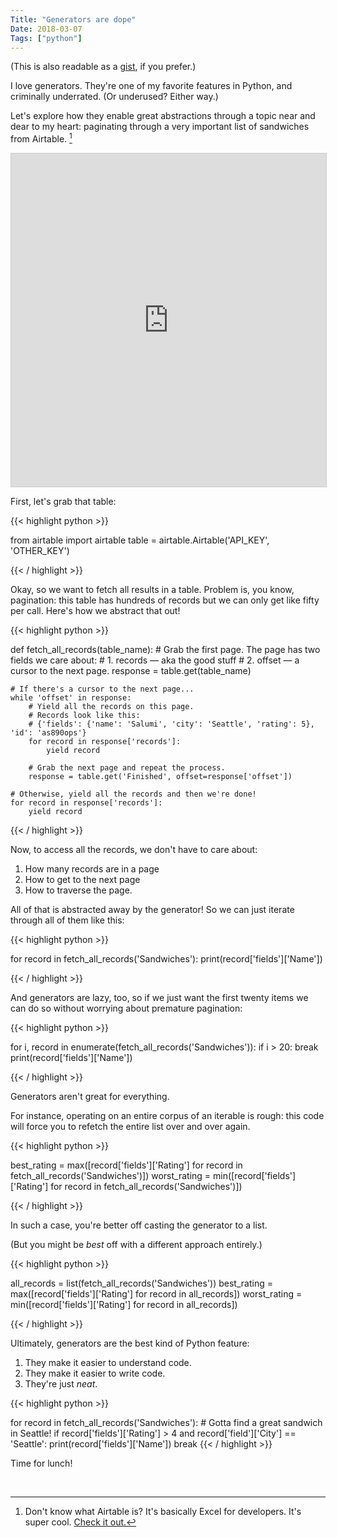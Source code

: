 ```yaml
---
Title: "Generators are dope"
Date: 2018-03-07
Tags: ["python"]
---
```



(This is also readable as a [gist](https://gist.github.com/jmduke/45a6fc4e70d31d901dca5ac768b85781), if you prefer.)

I love generators.  They're one of my favorite features in Python, and criminally underrated.  (Or underused?  Either way.)

<!--more-->

<style>
.highlight {
	margin-bottom: 4em;
}
</style>

Let's explore how they enable great abstractions through a topic near and dear to my heart: paginating through a very important list of sandwiches from Airtable. [^1]

<iframe class="airtable-embed" src="https://airtable.com/embed/shrOtbE9QRMJE4GSf?backgroundColor=green&viewControls=on" frameborder="0" onmousewheel="" width="100%" height="533" style="background: transparent; border: 1px solid #ccc;"></iframe>

First, let's grab that table:

{{< highlight python >}}

from airtable import airtable
table = airtable.Airtable('API_KEY', 'OTHER_KEY')

{{< / highlight >}}

Okay, so we want to fetch all results in a table.  Problem is, you know, pagination:
this table has hundreds of records but we can only get like fifty per call.
Here's how we abstract that out!

{{< highlight python >}}

def fetch_all_records(table_name):
    # Grab the first page.  The page has two fields we care about:
    # 1. records — aka the good stuff
    # 2. offset — a cursor to the next page.
    response = table.get(table_name)

    # If there's a cursor to the next page...
    while 'offset' in response:
        # Yield all the records on this page.
        # Records look like this:
        # {'fields': {'name': 'Salumi', 'city': 'Seattle', 'rating': 5}, 'id': 'as890ops'}
        for record in response['records']:
            yield record

        # Grab the next page and repeat the process.
        response = table.get('Finished', offset=response['offset'])

    # Otherwise, yield all the records and then we're done!
    for record in response['records']:
        yield record

{{< / highlight >}}

Now, to access all the records, we don't have to care about:

1. How many records are in a page
2. How to get to the next page
3. How to traverse the page.

All of that is abstracted away by the generator!
So we can just iterate through all of them like this:

{{< highlight python >}}

for record in fetch_all_records('Sandwiches'):
    print(record['fields']['Name'])

{{< / highlight >}}

And generators are lazy, too, so if we just want the first twenty items
we can do so without worrying about premature pagination:

{{< highlight python >}}

for i, record in enumerate(fetch_all_records('Sandwiches')):
    if i > 20:
        break
    print(record['fields']['Name'])

{{< / highlight >}}

Generators aren't great for everything.

For instance, operating on an entire corpus of an iterable is rough:
this code will force you to refetch the entire list over and over again.

{{< highlight python >}}

best_rating = max([record['fields']['Rating'] for record in fetch_all_records('Sandwiches')])
worst_rating = min([record['fields']['Rating'] for record in fetch_all_records('Sandwiches')])

{{< / highlight >}}

In such a case, you're better off casting the generator to a list.

(But you might be *best* off with a different approach entirely.)

{{< highlight python >}}

all_records = list(fetch_all_records('Sandwiches'))
best_rating = max([record['fields']['Rating'] for record in all_records])
worst_rating = min([record['fields']['Rating'] for record in all_records])

{{< / highlight >}}

Ultimately, generators are the best kind of Python feature:

1. They make it easier to understand code.
2. They make it easier to write code.
3. They're just *neat*.

{{< highlight python >}}

for record in fetch_all_records('Sandwiches'):
    # Gotta find a great sandwich in Seattle!
    if record['fields']['Rating'] > 4 and record['field']['City'] == 'Seattle':
        print(record['fields']['Name'])
        break
{{< / highlight >}}

Time for lunch!	

<br />

[^1]: Don't know what Airtable is?  It's basically Excel for developers. It's super cool. [Check it out.](http://airtable.com)

